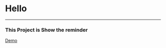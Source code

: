 <h1>Hello</h1>
<hr/>
<h3>This Project is Show the reminder</h3>
<a href="https://66475ffa089caad30a463f6a--vermillion-cascaron-aadeec.netlify.app/">Demo</a>
